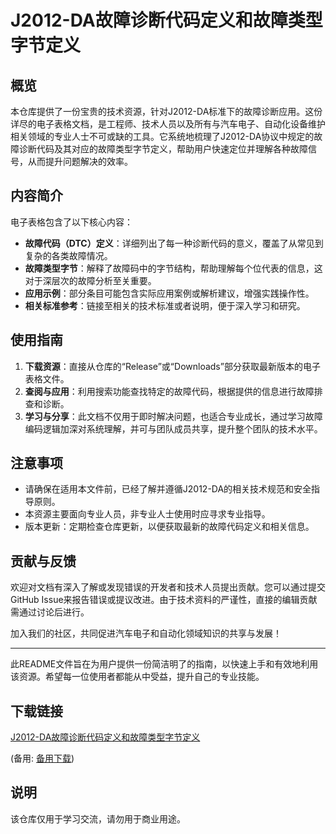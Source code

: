 # J2012-DA故障诊断代码定义和故障类型字节定义

## 概览

本仓库提供了一份宝贵的技术资源，针对J2012-DA标准下的故障诊断应用。这份详尽的电子表格文档，是工程师、技术人员以及所有与汽车电子、自动化设备维护相关领域的专业人士不可或缺的工具。它系统地梳理了J2012-DA协议中规定的故障诊断代码及其对应的故障类型字节定义，帮助用户快速定位并理解各种故障信号，从而提升问题解决的效率。

## 内容简介

电子表格包含了以下核心内容：
- **故障代码（DTC）定义**：详细列出了每一种诊断代码的意义，覆盖了从常见到复杂的各类故障情况。
- **故障类型字节**：解释了故障码中的字节结构，帮助理解每个位代表的信息，这对于深层次的故障分析至关重要。
- **应用示例**：部分条目可能包含实际应用案例或解析建议，增强实践操作性。
- **相关标准参考**：链接至相关的技术标准或者说明，便于深入学习和研究。

## 使用指南

1. **下载资源**：直接从仓库的“Release”或“Downloads”部分获取最新版本的电子表格文件。
2. **查阅与应用**：利用搜索功能查找特定的故障代码，根据提供的信息进行故障排查和诊断。
3. **学习与分享**：此文档不仅用于即时解决问题，也适合专业成长，通过学习故障编码逻辑加深对系统理解，并可与团队成员共享，提升整个团队的技术水平。

## 注意事项

- 请确保在适用本文件前，已经了解并遵循J2012-DA的相关技术规范和安全指导原则。
- 本资源主要面向专业人员，非专业人士使用时应寻求专业指导。
- 版本更新：定期检查仓库更新，以便获取最新的故障代码定义和相关信息。

## 贡献与反馈

欢迎对文档有深入了解或发现错误的开发者和技术人员提出贡献。您可以通过提交GitHub Issue来报告错误或提议改进。由于技术资料的严谨性，直接的编辑贡献需通过讨论后进行。

加入我们的社区，共同促进汽车电子和自动化领域知识的共享与发展！

---

此README文件旨在为用户提供一份简洁明了的指南，以快速上手和有效地利用该资源。希望每一位使用者都能从中受益，提升自己的专业技能。

## 下载链接
[J2012-DA故障诊断代码定义和故障类型字节定义](https://pan.quark.cn/s/6fae10cdd855) 

(备用: [备用下载](https://pan.baidu.com/s/1XnB7bTxIjpE7eI0jNdIDtA?pwd=1234))

## 说明

该仓库仅用于学习交流，请勿用于商业用途。
